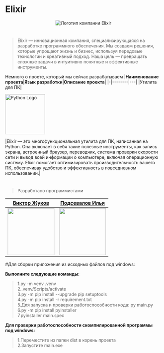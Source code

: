# Elixir
<p align="center">
  <img src="https://github.com/user-attachments/assets/910311a4-a42a-442c-987f-b9648f92e300?raw=true" alt="Логотип компании Elixir"/>
</p>

#
> Elixir — инновационная компания, специализирующаяся на разработке программного обеспечения. Мы создаем решения, которые упрощают жизнь и бизнес, используя передовые технологии и креативный подход. Наша цель — превращать сложные задачи в интуитивно понятные и эффективные инструменты.


Немного о проете, который мы сейчас разрабатываем
|**Наименование проекта**|**Язык разработки**|**Описание проекта**|
|-|--------|---|
|Утилита для ПК|<p style="display: flex; align-items: center;"><img style="width:128px;" src="https://github.com/user-attachments/assets/3fa164d6-c14f-44be-9d2f-cef4d507e482" alt="Python Logo" style="margin-right: 10px;"/></p>|Elixir — это многофункциональная утилита для ПК, написанная на Python. Она включает в себя такие полезные инструменты, как запись экрана, встроенный браузер, переводчик, система проверки скорости сети и вывод всей информации о компьютере, включая операционную систему. Elixir помогает оптимизировать производительность вашего ПК, обеспечивая удобство и эффективность в повседневном использовании.|

#
>Разработано программистами

|**[Виктор Жуков](https://vk.com/vikmax_2003_dev)**|**[Подсевалов Илья](https://vk.com/deathlylovesstars)**|
|-|--------|
|<img src="https://github.com/user-attachments/assets/bf3b0962-7075-4d49-b324-ce9f95e14383" style="width: 150px"/>|<img src="https://github.com/user-attachments/assets/c58d4828-65d2-4ee2-99e5-fa11100f1655" style="width: 150px"/>|


#Для сборки приложения из исходных файлов под windows:

**Выполните следующие команды:**
> 1.py -m venv .venv <br>
> 2..venv/Scripts/activate <br>
> 3.py -m pip install --upgrade pip setuptools <br>
> 4.py -m pip install -r requirement.txt <br>
> 5.Для запуска и проверки работоспособности кода: py main.py <br>
> 6.py -m pip install pyinstaller <br>
> 7.pyinstaller main.spec <br>

**Для проверки работоспособности скомпилированной программы под windows:**
> 1.Переместите из папки dist в корень проекта <br>
> 2.Запустите main.exe
